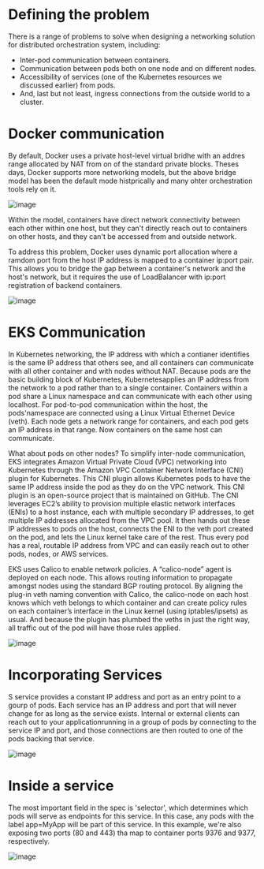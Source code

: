 # Defining the problem

There is a range of problems to solve when designing a networking solution for distributed orchestration system, including:

- Inter-pod communication between containers.
- Communication between pods both on one node and on different nodes.
- Accessibility of services (one of the Kubernetes resources we discussed earlier) from pods.
- And, last but not least, ingress connections from the outside world to a cluster.

# Docker communication

By default, Docker uses a private host-level virtual bridhe with an addres range allocated by NAT from on of the standard private blocks. 
Theses days, Docker supports more networking models, but the above bridge model has been the default mode histprically and many ohter orchestration tools rely on it.

![image](https://user-images.githubusercontent.com/13942355/136535592-2320f25d-30d9-4e44-9057-fcf26bf30dad.png)

Within the model, containers have direct network connectivity between each other within one host, but they can't directly reach out to containers on other hosts, and they can't be accessed from and outside network.

To address this problem, Docker uses dynamic port allocation where a ramdom port from the host IP address is mapped to a container ip:port pair. This allows you to bridge the gap between a container's network and the host's network, but it requires the use of LoadBalancer with ip:port registration of backend containers.

![image](https://user-images.githubusercontent.com/13942355/136536258-366c6a53-01fb-4412-8aec-a2392a5707de.png)

# EKS Communication

In Kubernetes networking, the IP address with which a contianer identifies is the same IP address that others see, and all containers can communicate with all other container and with nodes without NAT. Because pods are the basic building block of Kubernetes, Kubernetesapplies an IP address from the network to a pod rather than to a single container. Containers within a pod share a Linux namespace and can communicate with each other using localhost. For pod-to-pod communication within the host, the pods'namespace are connected using a Linux Virtual Ethernet Device (veth). Each node gets a network range for containers, and each pod gets an IP address in that range. Now containers on the same host can communicate.

What about pods on other nodes? To simplify inter-node communication, EKS integrates Amazon Virtual Private Cloud (VPC) networking into Kubernetes through the Amazon VPC Container Network Interface (CNI) plugin for Kubernetes. This CNI plugin allows Kubernetes pods to have the same IP address inside the pod as they do on the VPC network. This CNI plugin is an open-source project that is maintained on GitHub. The CNI leverages EC2’s ability to provision multiple elastic network interfaces (ENIs) to a host instance, each with multiple secondary IP addresses, to get multiple IP addresses allocated from the VPC pool. It then hands out these IP addresses to pods on the host, connects the ENI to the veth port created on the pod, and lets the Linux kernel take care of the rest. Thus every pod has a real, routable IP address from VPC and can easily reach out to other pods, nodes, or AWS services.

EKS uses Calico to enable network policies. A “calico-node” agent is deployed on each node. This allows routing information to propagate amongst nodes using the standard BGP routing protocol. By aligning the plug-in veth naming convention with Calico, the calico-node on each host knows which veth belongs to which container and can create policy rules on each container’s interface in the Linux kernel (using iptables/ipsets) as usual. And because the plugin has plumbed the veths in just the right way, all traffic out of the pod will have those rules applied. 

![image](https://user-images.githubusercontent.com/13942355/137465678-6bd45506-f988-4079-a62a-880b35d24171.png)

# Incorporating Services

S service provides a constant IP address and port as an entry point to a gourp of pods. Each service has an IP address and port that will never change for as long as the service exists. Internal or external clients can reach out to your applicationrunning in a group of pods by connecting to the service IP and port, and those connections are then routed to one of the pods backing that service.

![image](https://user-images.githubusercontent.com/13942355/137466952-aa532b59-a01f-4fb7-bd3b-edba69255611.png)

# Inside a service

The most important field in the spec is 'selector', which determines which pods will serve as endpoints for this service. In this case, any pods with the label app=MyApp will be part of this service. In this example, we're also exposing two ports (80 and 443) tha map to container ports 9376 and 9377, respectively.

![image](https://user-images.githubusercontent.com/13942355/137468162-785081d4-0038-4b50-9495-b2cc63a534d2.png)



